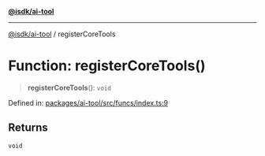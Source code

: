 [**@isdk/ai-tool**](../README.md)

***

[@isdk/ai-tool](../globals.md) / registerCoreTools

# Function: registerCoreTools()

> **registerCoreTools**(): `void`

Defined in: [packages/ai-tool/src/funcs/index.ts:9](https://github.com/isdk/ai-tool.js/blob/83a1524a1644365964efc043a7a7991d8fd46b49/src/funcs/index.ts#L9)

## Returns

`void`
